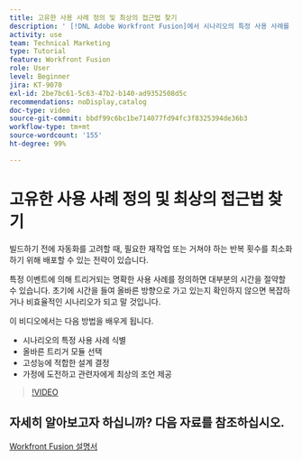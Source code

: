 ```yaml
---
title: 고유한 사용 사례 정의 및 최상의 접근법 찾기
description: ' [!DNL Adobe Workfront Fusion]에서 시나리오의 특정 사용 사례를 식별하고, 올바른 설계를 결정하고, 관련자에게 최고의 조언을 제공하는 방법을 알아봅니다.'
activity: use
team: Technical Marketing
type: Tutorial
feature: Workfront Fusion
role: User
level: Beginner
jira: KT-9070
exl-id: 2be7bc61-5c63-47b2-b140-ad9352508d5c
recommendations: noDisplay,catalog
doc-type: video
source-git-commit: bbdf99c6bc1be714077fd94fc3f8325394de36b3
workflow-type: tm+mt
source-wordcount: '155'
ht-degree: 99%

---
```


# 고유한 사용 사례 정의 및 최상의 접근법 찾기

빌드하기 전에 자동화를 고려할 때, 필요한 재작업 또는 거쳐야 하는 반복 횟수를 최소화하기 위해 배포할 수 있는 전략이 있습니다.

특정 이벤트에 의해 트리거되는 명확한 사용 사례를 정의하면 대부분의 시간을 절약할 수 있습니다. 초기에 시간을 들여 올바른 방향으로 가고 있는지 확인하지 않으면 복잡하거나 비효율적인 시나리오가 되고 말 것입니다.

이 비디오에서는 다음 방법을 배우게 됩니다.

* 시나리오의 특정 사용 사례 식별
* 올바른 트리거 모듈 선택
* 고성능에 적합한 설계 결정
* 가정에 도전하고 관련자에게 최상의 조언 제공

>[!VIDEO](https://video.tv.adobe.com/v/335311/?quality=12&learn=on&enablevpops=1)

## 자세히 알아보고자 하십니까? 다음 자료를 참조하십시오.

[Workfront Fusion 설명서](https://experienceleague.adobe.com/ko/docs/workfront-fusion/using/get-started-with-fusion/understand-workfront-fusion/workfront-fusion-overview)
